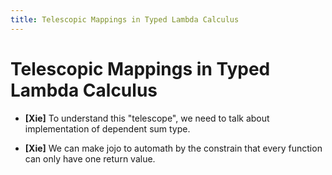 ```yaml
---
title: Telescopic Mappings in Typed Lambda Calculus
---
```


# Telescopic Mappings in Typed Lambda Calculus

- **[Xie]**
  To understand this "telescope",
  we need to talk about implementation of dependent sum type.

- **[Xie]**
  We can make jojo to automath by the constrain that
  every function can only have one return value.
